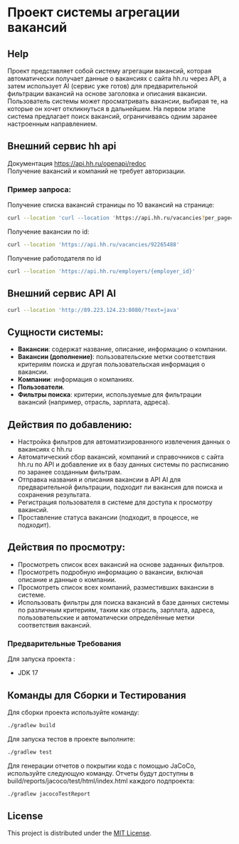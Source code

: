 # Проект системы агрегации вакансий

## Help
Проект представляет собой систему агрегации вакансий, которая автоматически получает данные о
вакансиях с сайта hh.ru через API, а затем использует AI (сервис уже готов) для предварительной
фильтрации вакансий на основе заголовка и описания вакансии. Пользователь системы может
просматривать
вакансии, выбирая те, на которые он хочет откликнуться в дальнейшем. На первом этапе система
предлагает поиск вакансий, ограничиваясь одним заранее настроенным направлением.

## Внешний сервис hh api

Документация
https://api.hh.ru/openapi/redoc  
Получение вакансий и компаний не требует авторизации.

### Пример запроса:

Получение списка вакансий страницы по 10 вакансий на странице:

```sh 
curl --location 'curl --location 'https://api.hh.ru/vacancies?per_page=10&page=1&text=java&area=1' 
```

Получение вакансии по id:

```sh
curl --location 'https://api.hh.ru/vacancies/92265488'
```

Получение работодателя по id

```sh
curl --location 'https://api.hh.ru/employers/{employer_id}'
```

## Внешний сервис API AI

```sh
curl --location 'http://89.223.124.23:8080/?text=java'
```

## Сущности системы:

- **Вакансии**: содержат название, описание, информацию о компании.
- **Вакансии (дополнение)**: пользовательские метки соответствия критериям поиска и другая
  пользовательская информация о вакансии.
- **Компании**: информация о компаниях.
- **Пользователи**.
- **Фильтры поиска**: критерии, используемые для фильтрации вакансий (например, отрасль, зарплата,
  адреса).

## Действия по добавлению:

- Настройка фильтров для автоматизированного извлечения данных о вакансиях с hh.ru
- Автоматический сбор вакансий, компаний и справочников с сайта hh.ru по API и добавление их в
  базу данных системы по расписанию по заранее созданным фильтрам.
- Отправка названия и описания вакансии в API AI для предварительной фильтрации,
  подходит ли вакансия для поиска и сохранения результата.
- Регистрация пользователя в системе для доступа к просмотру вакансий.
- Проставление статуса вакансии (подходит, в процессе, не подходит).

## Действия по просмотру:

- Просмотреть список всех вакансий на основе заданных фильтров.
- Просмотреть подробную информацию о вакансии, включая описание и данные о компании.
- Просмотреть список всех компаний, разместивших вакансии в системе.
- Использовать фильтры для поиска вакансий в базе данных системы по различным критериям, таким как
  отрасль, зарплата, адреса, пользовательские и автоматически определённые метки соответствия
  вакансий.

### Предварительные Требования

Для запуска проекта :

- JDK 17

## Команды для Сборки и Тестирования

Для сборки проекта используйте команду:

```sh
./gradlew build
```

Для запуска тестов в проекте выполните:

```sh
./gradlew test
```

Для генерации отчетов о покрытии кода с помощью JaCoCo, используйте следующую команду.
Отчеты будут доступны в build/reports/jacoco/test/html/index.html каждого подпроекта:

```sh
./gradlew jacocoTestReport
```

## License

This project is distributed under the [MIT License](LICENSE).
